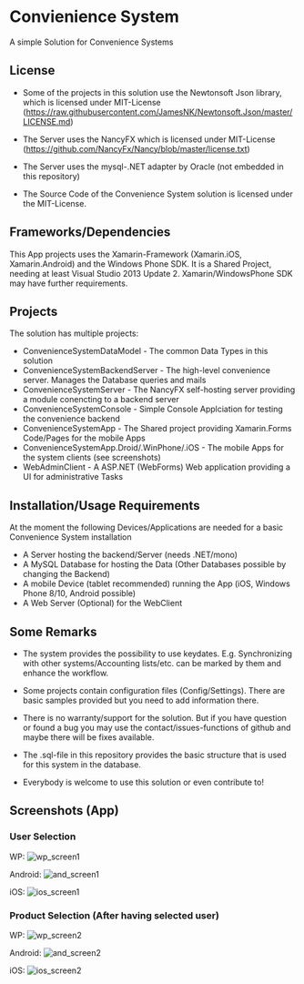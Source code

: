 # Convienience System
A simple Solution for Convenience Systems

## License
* Some of the projects in this solution use the Newtonsoft Json library, which is licensed under MIT-License (https://raw.githubusercontent.com/JamesNK/Newtonsoft.Json/master/LICENSE.md)
* The Server uses the NancyFX which is licensed under MIT-License (https://github.com/NancyFx/Nancy/blob/master/license.txt)
* The Server uses the mysql-.NET adapter by Oracle (not embedded in this repository)

* The Source Code of the Convenience System solution is licensed under the MIT-License.

## Frameworks/Dependencies
This App projects uses the Xamarin-Framework (Xamarin.iOS, Xamarin.Android) and the Windows Phone SDK.
It is a Shared Project, needing at least Visual Studio 2013 Update 2. Xamarin/WindowsPhone SDK may have further requirements.

## Projects
The solution has multiple projects:
* ConvenienceSystemDataModel - The common Data Types in this solution
* ConvenienceSystemBackendServer - The high-level convenience server. Manages the Database queries and mails
* ConvenienceSystemServer - The NancyFX self-hosting server providing a module conencting to a backend server
* ConvenienceSystemConsole - Simple Console Applciation for testing the convenience backend
* ConvenienceSystemApp - The Shared project providing Xamarin.Forms Code/Pages for the mobile Apps
* ConvenienceSystemApp.Droid/.WinPhone/.iOS - The mobile Apps for the system clients (see screenshots)
* WebAdminClient - A ASP.NET (WebForms) Web application providing a UI for administrative Tasks

## Installation/Usage Requirements
At the moment the following Devices/Applications are needed for a basic Convenience System installation

* A Server hosting the backend/Server (needs .NET/mono)
* A MySQL Database for hosting the Data (Other Databases possible by changing the Backend)
* A mobile Device (tablet recommended) running the App (iOS, Windows Phone 8/10, Android possible)
* A Web Server (Optional) for the WebClient

## Some Remarks

* The system provides the possibility to use keydates. E.g. Synchronizing with other systems/Accounting lists/etc. can be marked by them and enhance the workflow.

* Some projects contain configuration files (Config/Settings). There are basic samples provided but you need to add information there.

* There is no warranty/support for the solution. But if you have question or found a bug you may use the contact/issues-functions of github and maybe there will be fixes available.

* The .sql-file in this repository provides the basic structure that is used for this system in the database.

* Everybody is welcome to use this solution or even contribute to!

## Screenshots (App)

### User Selection

WP:
![wp_screen1](https://cloud.githubusercontent.com/assets/1534703/9212604/b4dffafa-408a-11e5-820d-62141ab286dc.png)

Android:
![and_screen1](https://cloud.githubusercontent.com/assets/1534703/9212608/c07ba7d8-408a-11e5-8f36-50745112ebe2.png)

iOS:
![ios_screen1](https://cloud.githubusercontent.com/assets/1534703/9212610/c07dea34-408a-11e5-9b9e-f91a64de2785.png)

### Product Selection (After having selected user)

WP:
![wp_screen2](https://cloud.githubusercontent.com/assets/1534703/9212607/b838caa6-408a-11e5-8297-7ad04469eb87.png)

Android:
![and_screen2](https://cloud.githubusercontent.com/assets/1534703/9212609/c07cef8a-408a-11e5-9216-65e78a0435aa.png)

iOS:
![ios_screen2](https://cloud.githubusercontent.com/assets/1534703/9212611/c0820b82-408a-11e5-9b62-83b349aacd22.png)